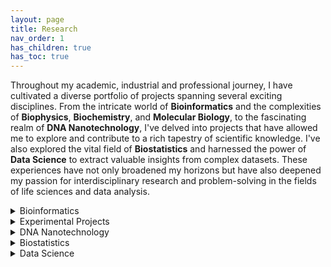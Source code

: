 ```yaml
---
layout: page
title: Research
nav_order: 1
has_children: true
has_toc: true
---
```


Throughout my academic, industrial and professional journey, I have cultivated a diverse portfolio of projects spanning several exciting disciplines. From the intricate world of **Bioinformatics** and the complexities of **Biophysics**, **Biochemistry**, and **Molecular Biology**, to the fascinating realm of **DNA Nanotechnology**, I've delved into projects that have allowed me to explore and contribute to a rich tapestry of scientific knowledge. I've also explored the vital field of **Biostatistics** and harnessed the power of **Data Science** to extract valuable insights from complex datasets. These experiences have not only broadened my horizons but have also deepened my passion for interdisciplinary research and problem-solving in the fields of life sciences and data analysis. 

<details>
<summary>Bioinformatics</summary>

- Molecular Dynamics simulation
- RNA Seq
- Chip Seq
- Haplotype Tagging
- Single Cell Origin of Replication mapping
- Index Hopping

</details>

<details>
<summary>Experimental Projects</summary>
* (Biophysics) Discovery of a unique DNA structure "iCD-DNA" linked to multiple neurological disorder
* (Biochemistry) Discovery of a DNAzyme to catalyse "Click Reaction"
* (Molecular Biology) Mapping DNA G-Quadruplexes in living cells
  
</details>

<details>
<summary>DNA Nanotechnology</summary>
* A novel engineering to make long and reversible DNA nanowire and introduction of "Socket-plug" complementarity
</details>

<details>
<summary>Biostatistics</summary>
* Placebo study from multi arm platform trials 
</details>

<details>
<summary>Data Science</summary>

This is a brief description of the Data Science section.

</details>

